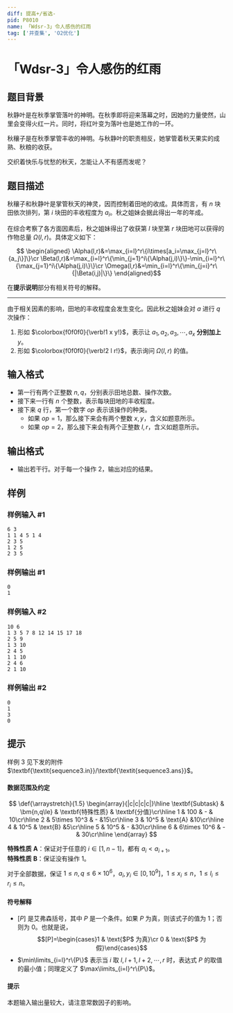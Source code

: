 ```yaml
---
diff: 提高+/省选-
pid: P8010
name: 「Wdsr-3」令人感伤的红雨
tag: ['并查集', 'O2优化']
---
```

# 「Wdsr-3」令人感伤的红雨
## 题目背景



秋静叶是在秋季掌管落叶的神明。在秋季即将迎来落幕之时，因她的力量使然，山里会变得火红一片。同时，将红叶变为落叶也是她工作的一环。

秋穰子是在秋季掌管丰收的神明。与秋静叶的职责相反，她掌管着秋天果实的成熟、秋粮的收获。

交织着快乐与忧愁的秋天，怎能让人不有感而发呢？
## 题目描述

秋穰子和秋静叶是掌管秋天的神灵，因而控制着田地的收成。具体而言，有 $n$ 块田依次排列，第 $i$ 块田的丰收程度为 $a_i$。秋之姐妹会据此得出一年的年成。

在综合考察了各方面因素后，秋之姐妹得出了收获第 $l$ 块至第 $r$ 块田地可以获得的作物总量 $\Omega(l,r)$。具体定义如下：

$$
\begin{aligned}
\Alpha(l,r)&=\max_{i=l}^r\{i\times[a_i=\max_{j=l}^r\{a_j\}]\}\cr
\Beta(l,r)&=\max_{i=l}^r\{\min_{j=1}^i\{\Alpha(j,i)\}\}-\min_{i=l}^r\{\max_{j=1}^i\{\Alpha(j,i)\}\}\cr
\Omega(l,r)&=\min_{i=l}^r\{\min_{j=i}^r\{|\Beta(i,j)|\}\}
\end{aligned}$$

在**提示说明**部分有相关符号的解释。

---

由于相关因素的影响，田地的丰收程度会发生变化。因此秋之姐妹会对 $a$ 进行 $q$ 次操作：

1. 形如 $\colorbox{f0f0f0}{\verb!1 x y!}$，表示让 $a_1,a_{2},a_{3},\cdots ,a_x$ **分别加上** $y$。
2. 形如 $\colorbox{f0f0f0}{\verb!2 l r!}$，表示询问 $\Omega(l,r)$ 的值。
## 输入格式

- 第一行有两个正整数 $n,q$，分别表示田地总数、操作次数。  
- 接下来一行有 $n$ 个整数，表示每块田地的丰收程度。  
- 接下来 $q$ 行，第一个数字 $op$ 表示该操作的种类。  
  - 如果 $op=1$，那么接下来会有两个整数 $x,y$，含义如题意所示。  
  - 如果 $op=2$，那么接下来会有两个正整数 $l,r$，含义如题意所示。
## 输出格式

- 输出若干行。对于每一个操作 $2$，输出对应的结果。
## 样例

### 样例输入 #1
```
6 3
1 1 4 5 1 4
2 3 5
1 2 5
2 3 5
```
### 样例输出 #1
```
0
1
```
### 样例输入 #2
```
10 6
1 3 5 7 8 12 14 15 17 18
2 5 9
1 3 10
2 4 5
1 1 10
2 4 6
2 1 10
```
### 样例输出 #2
```
0
1
3
0
```
## 提示

样例 $3$ 见下发的附件 $\textbf{\textit{sequence3.in}}/\textbf{\textit{sequence3.ans}}$。

#### 数据范围及约定

$$
\def{\arraystretch}{1.5}
\begin{array}{|c|c|c|c|}\hline
\textbf{Subtask} & \bm{n,q\le} & \textbf{特殊性质} & \textbf{分值}\cr\hline
1 & 100 & - & 10\cr\hline
2 & 5\times 10^3 & - &15\cr\hline
3 & 10^5 & \text{A} &10\cr\hline
4 & 10^5 & \text{B} &5\cr\hline
5 & 10^5 & - &30\cr\hline
6 & 6\times 10^6 & - & 30\cr\hline
\end{array}
$$

**特殊性质** $\textbf{A}$：保证对于任意的 $i\in[1,n-1]$，都有 $a_i<a_{i+1}$。  
**特殊性质** $\textbf{B}$：保证没有操作 $1$。

对于全部数据，保证 $1 \leq n,q \leq 6\times10^6$，$a_i,y_i\in[0,10^9]$，$1\le x_i\le n$，$1\le l_i\le r_i \le n$。

#### 符号解释

- $[P]$ 是艾弗森括号，其中 $P$ 是一个条件。如果 $P$ 为真，则该式子的值为 $1$；否则为 $0$。也就是说，  
$$[P]=\begin{cases}1 & \text{$P$ 为真}\cr 0 & \text{$P$ 为假}\end{cases}$$  
- $\min\limits_{i=l}^r\{P\}$ 表示当 $i$ 取 $l,l+1,l+2,\cdots,r$ 时，表达式 $P$ 的取值的最小值；同理定义了 $\max\limits_{i=l}^r\{P\}$。

#### 提示

本题输入输出量较大，请注意常数因子的影响。
